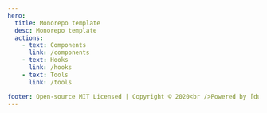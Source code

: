 ```yaml
---
hero:
  title: Monorepo template
  desc: Monorepo template
  actions:
    - text: Components
      link: /components
    - text: Hooks
      link: /hooks
    - text: Tools
      link: /tools

footer: Open-source MIT Licensed | Copyright © 2020<br />Powered by [dumi](https://d.umijs.org)
---
```

